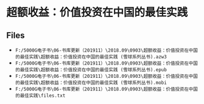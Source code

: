 # 超额收益：价值投资在中国的最佳实践

## Files

- `F:/5000G电子书\06-书库更新（201911）\2018.09\0903\超额收益：价值投资在中国的最佳实践\超额收益：价值投资在中国的最佳实践 (雪球系列丛书).azw3`
- `F:/5000G电子书\06-书库更新（201911）\2018.09\0903\超额收益：价值投资在中国的最佳实践\超额收益：价值投资在中国的最佳实践 (雪球系列丛书).epub`
- `F:/5000G电子书\06-书库更新（201911）\2018.09\0903\超额收益：价值投资在中国的最佳实践\超额收益：价值投资在中国的最佳实践 (雪球系列丛书).mobi`
- `F:/5000G电子书\06-书库更新（201911）\2018.09\0903\超额收益：价值投资在中国的最佳实践\files.txt`
